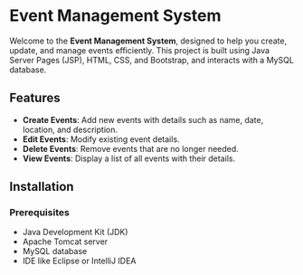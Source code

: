 # Event Management System

Welcome to the **Event Management System**, designed to help you create, update, and manage events efficiently. This project is built using Java Server Pages (JSP), HTML, CSS, and Bootstrap, and interacts with a MySQL database.

## Features

- **Create Events**: Add new events with details such as name, date, location, and description.
- **Edit Events**: Modify existing event details.
- **Delete Events**: Remove events that are no longer needed.
- **View Events**: Display a list of all events with their details.

## Installation

### Prerequisites

- Java Development Kit (JDK)
- Apache Tomcat server
- MySQL database
- IDE like Eclipse or IntelliJ IDEA

   
